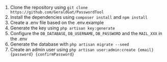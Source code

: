 1. Clone the repository using `git clone https://github.com/GeraldGat/PasswordTool`
2. Install the dependencies using `composer install` and `npm install`
3. Create a .env file based on the .env.example
4. Generate the key using `php artisan key:generate`
5. Configure the `DB_DATABASE`, `DB_USERNAME`, `DB_PASSWORD` and the `MAIL_XXX` in the .env
6. Generate the database with `php artisan migrate --seed`
7. Create an admin user using `php artisan user:admin:create {email} {password} {confirmPassword}`
